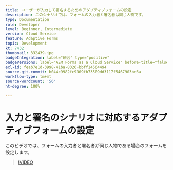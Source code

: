 ```yaml
---
title: ユーザーが入力して署名するためのアダプティブフォームの設定
description: このシナリオでは、フォームの入力者と署名者は同じ人物です。
type: Documentation
role: Developer
level: Beginner, Intermediate
version: Cloud Service
feature: Adaptive Forms
topic: Development
kt: 7432
thumbnail: 332439.jpg
badgeIntegration: label="統合" type="positive"
badgeVersions: label="AEM Forms as a Cloud Service" before-title="false"
exl-id: feab7e1d-3998-41ba-8326-bbff14564494
source-git-commit: b044c9982fc9309fb73509dd3117f5467903bd6a
workflow-type: tm+mt
source-wordcount: '56'
ht-degree: 100%

---
```


# 入力と署名のシナリオに対応するアダプティブフォームの設定


このビデオでは、フォームの入力者と署名者が同じ人物である場合のフォームを設定します。

>[!VIDEO](https://video.tv.adobe.com/v/332439?quality=12&learn=on)
